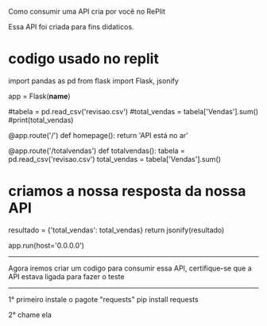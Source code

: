 Como consumir uma API cria por você no RePlit
 
 Essa API foi criada para fins didaticos.

 # codigo usado no replit
 import pandas as pd
from flask import Flask, jsonify

app = Flask(__name__)

#tabela = pd.read_csv('revisao.csv')
#total_vendas = tabela['Vendas'].sum()
#print(total_vendas)


@app.route('/')
def homepage():
  return 'API está no ar'

@app.route('/totalvendas')
def totalvendas():
  tabela = pd.read_csv('revisao.csv')
  total_vendas = tabela['Vendas'].sum()

  # criamos a nossa resposta da nossa API
  resultado = {'total_vendas': total_vendas}
  return jsonify(resultado)


app.run(host='0.0.0.0')

________________________________________________

Agora iremos criar um codigo para consumir essa API, certifique-se que a API estava ligada para
fazer o teste
_______________________________________
1° primeiro instale o pagote "requests"
    pip install requests

2° chame ela